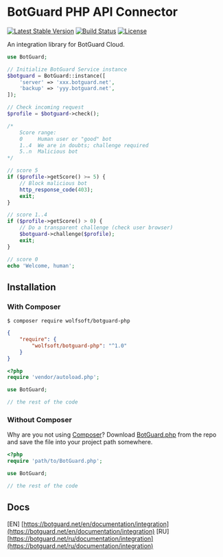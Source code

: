 # BotGuard PHP API Connector

[![Latest Stable Version](https://poser.pugx.org/wolfsoft/botguard-php/v/stable)](https://packagist.org/packages/wolfsoft/botguard-php)
[![Build Status](https://travis-ci.org/wolfsoft/botguard-php.svg?branch=master)](https://travis-ci.org/wolfsoft/botguard-php)
[![License](https://poser.pugx.org/wolfsoft/botguard-php/license)](https://packagist.org/packages/wolfsoft/botguard-php)

An integration library for BotGuard Cloud.

```php
use BotGuard;

// Initialize BotGuard Service instance
$botguard = BotGuard::instance([
	'server' => 'xxx.botguard.net',
	'backup' => 'yyy.botguard.net',
]);

// Check incoming request
$profile = $botguard->check();

/*
	Score range:
	0     Human user or "good" bot
	1..4  We are in doubts; challenge required
	5..n  Malicious bot
*/

// score 5
if ($profile->getScore() >= 5) {
	// Block malicious bot
	http_response_code(403);
	exit;
}

// score 1..4
if ($profile->getScore() > 0) {
	// Do a transparent challenge (check user browser)
	$botguard->challenge($profile);
	exit;
}

// score 0
echo 'Welcome, human';
```

## Installation

### With Composer

```
$ composer require wolfsoft/botguard-php
```

```json
{
    "require": {
        "wolfsoft/botguard-php": "^1.0"
    }
}
```

```php
<?php
require 'vendor/autoload.php';

use BotGuard;

// the rest of the code
```

### Without Composer

Why are you not using [Composer](http://getcomposer.org/)? Download [BotGuard.php](https://github.com/wolfsoft/botguard-php/blob/master/src/BotGuard/BotGuard.php) from the repo and save the file into your project path somewhere.

```php
<?php
require 'path/to/BotGuard.php';

use BotGuard;

// the rest of the code
```

## Docs

[EN] [https://botguard.net/en/documentation/integration](https://botguard.net/en/documentation/integration)
[RU] [https://botguard.net/ru/documentation/integration](https://botguard.net/ru/documentation/integration)
